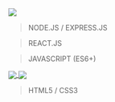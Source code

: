 <img src="https://github-readme-stats.vercel.app/api?username=benjamin-gambling&show_icons=true&hide_title=true" />


> NODE.JS / EXPRESS.JS

> REACT.JS

> JAVASCRIPT (ES6+)
<a href="https://github.com/anuraghazra/github-readme-stats">
  <img align="center" src="https://github-readme-stats.vercel.app/api/pin/?username=benjamin-gambling&repo=tetris" />
</a>
<a href="https://github.com/anuraghazra/convoychat">
  <img align="center" src="https://github-readme-stats.vercel.app/api/pin/?username=benjamin-gambling&repo=calculator" />
</a>

> HTML5 / CSS3
